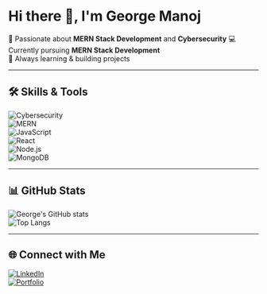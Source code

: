  # Hi there 👋, I'm George Manoj  

🔐 Passionate about **MERN Stack Development** and **Cybersecurity**
💻 Currently pursuing **MERN Stack Development**  
🚀 Always learning & building projects  

---

## 🛠️ Skills & Tools  
![Cybersecurity](https://img.shields.io/badge/-Cybersecurity-blue?style=for-the-badge&logo=hackthebox&logoColor=white)  
![MERN](https://img.shields.io/badge/-MERN%20Stack-4DB33D?style=for-the-badge&logo=mongodb&logoColor=white)  
![JavaScript](https://img.shields.io/badge/-JavaScript-F7DF1E?style=for-the-badge&logo=javascript&logoColor=black)  
![React](https://img.shields.io/badge/-React-61DAFB?style=for-the-badge&logo=react&logoColor=black)  
![Node.js](https://img.shields.io/badge/-Node.js-339933?style=for-the-badge&logo=node.js&logoColor=white)  
![MongoDB](https://img.shields.io/badge/-MongoDB-4DB33D?style=for-the-badge&logo=mongodb&logoColor=white)  

---

## 📊 GitHub Stats  
![George's GitHub stats](https://github-readme-stats.vercel.app/api?username=YOUR_USERNAME&show_icons=true&theme=radical)  
![Top Langs](https://github-readme-stats.vercel.app/api/top-langs/?username=YOUR_USERNAME&layout=compact&theme=radical)  

---

## 🌐 Connect with Me  
[![LinkedIn](https://img.shields.io/badge/LinkedIn-0077B5?style=for-the-badge&logo=linkedin&logoColor=white)](https://linkedin.com/in/george-manoj-5bb567254)  
[![Portfolio](https://img.shields.io/badge/Portfolio-000000?style=for-the-badge&logo=github&logoColor=white)](https://github.com/georgemanoj2004)  




